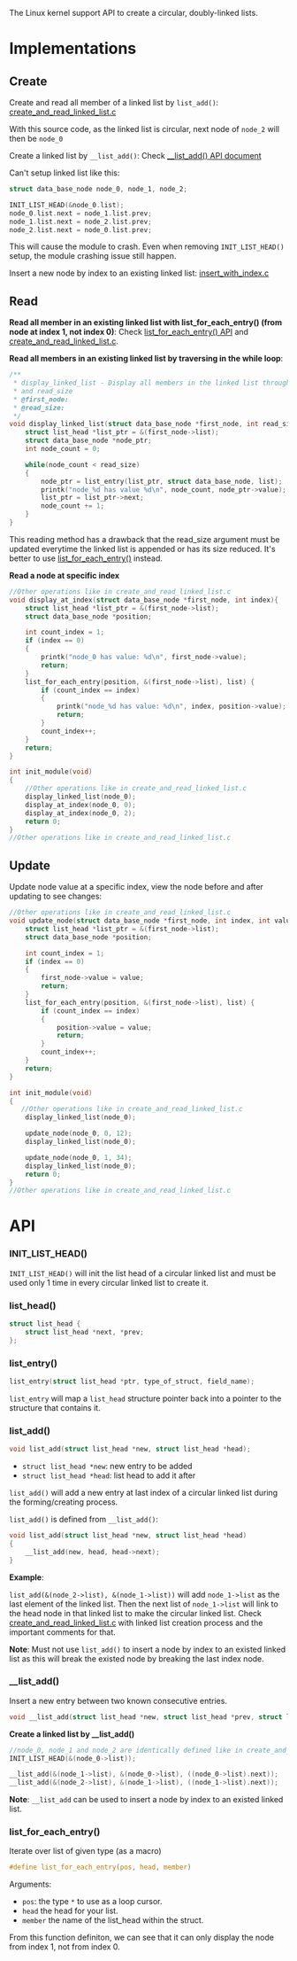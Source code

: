 The Linux kernel support API to create a circular, doubly-linked lists.

# Implementations

## Create

Create and read all member of a linked list by ``list_add()``: [create_and_read_linked_list.c](create_and_read_linked_list.c)

With this source code, as the linked list is circular, next node of ``node_2`` will then be ``node_0``

Create a linked list by ``__list_add()``: Check [__list_add() API document](#__list_add)

Can't setup linked list like this:

```c
struct data_base_node node_0, node_1, node_2;

INIT_LIST_HEAD(&node_0.list);
node_0.list.next = node_1.list.prev;
node_1.list.next = node_2.list.prev;
node_2.list.next = node_0.list.prev;
```

This will cause the module to crash. Even when removing ``INIT_LIST_HEAD()`` setup, the module crashing issue still happen.

Insert a new node by index to an existing linked list: [insert_with_index.c](insert_with_index.c)

## Read

**Read all member in an existing linked list with list_for_each_entry() (from node at index 1, not index 0)**: Check [list_for_each_entry() API](#list_for_each_entry) and [create_and_read_linked_list.c](create_and_read_linked_list.c).

**Read all members in an existing linked list by traversing in the while loop**:

```c
/**
 * display_linked_list - Display all members in the linked list through while loop 
 * and read_size
 * @first_node:
 * @read_size:
 */
void display_linked_list(struct data_base_node *first_node, int read_size){
    struct list_head *list_ptr = &(first_node->list);
	struct data_base_node *node_ptr;
	int node_count = 0;

	while(node_count < read_size)
	{
		node_ptr = list_entry(list_ptr, struct data_base_node, list);
		printk("node_%d has value %d\n", node_count, node_ptr->value);
		list_ptr = list_ptr->next;
		node_count += 1;
	}
}
```

This reading method has a drawback that the read_size argument must be updated everytime the linked list is appended or has its size reduced. It's better to use [list_for_each_entry()](#list_for_each_entry) instead.

**Read a node at specific index**

```c
//Other operations like in create_and_read_linked_list.c
void display_at_index(struct data_base_node *first_node, int index){
    struct list_head *list_ptr = &(first_node->list);
	struct data_base_node *position;

	int count_index = 1;
	if (index == 0)
	{
		printk("node_0 has value: %d\n", first_node->value);
		return;
	}
	list_for_each_entry(position, &(first_node->list), list) {
		if (count_index == index)
		{
			printk("node_%d has value: %d\n", index, position->value);
			return;
		}
		count_index++;
	}
	return;
}

int init_module(void)
{
    //Other operations like in create_and_read_linked_list.c
	display_linked_list(node_0);
	display_at_index(node_0, 0);
	display_at_index(node_0, 2);
	return 0;
}
//Other operations like in create_and_read_linked_list.c
```

## Update

Update node value at a specific index, view the node before and after updating to see changes: 

```c
//Other operations like in create_and_read_linked_list.c
void update_node(struct data_base_node *first_node, int index, int value){
    struct list_head *list_ptr = &(first_node->list);
	struct data_base_node *position;

	int count_index = 1;
	if (index == 0)
	{
		first_node->value = value;
		return;
	}
	list_for_each_entry(position, &(first_node->list), list) {
		if (count_index == index)
		{
			position->value = value;
			return;
		}
		count_index++;
	}
	return;
}

int init_module(void)
{
   //Other operations like in create_and_read_linked_list.c
	display_linked_list(node_0);

	update_node(node_0, 0, 12);
	display_linked_list(node_0);

	update_node(node_0, 1, 34);
	display_linked_list(node_0);
	return 0;
}
//Other operations like in create_and_read_linked_list.c
```

# API

### INIT_LIST_HEAD()

``INIT_LIST_HEAD()`` will init the list head of a circular linked list and must be used only 1 time in every circular linked list to create it.

### list_head()

```c
struct list_head {
    struct list_head *next, *prev;
};
```

### list_entry()

```c
list_entry(struct list_head *ptr, type_of_struct, field_name);
```

``list_entry`` will map a ``list_head`` structure pointer back into a pointer to the structure that contains it.

### list_add()

```c
void list_add(struct list_head *new, struct list_head *head);
```
* ``struct list_head *new``: new entry to be added
* ``struct list_head *head``: list head to add it after

``list_add()`` will add a new entry at last index of a circular linked list during the forming/creating process.

``list_add()`` is defined from ``__list_add()``:

```c
void list_add(struct list_head *new, struct list_head *head) 
{ 
	__list_add(new, head, head->next); 
}
```

**Example**:

``list_add(&(node_2->list), &(node_1->list))`` will add ``node_1->list`` as the last element of the linked list. Then the next list of    ``node_1->list`` will link to the head node in that linked list to make the circular linked list. Check [create_and_read_linked_list.c](create_and_read_linked_list.c) with linked list creation process and the important comments for that.

**Note**: Must not use ``list_add()`` to insert a node by index to an existed linked list as this will break the existed node by breaking the last index node.

### __list_add()

Insert a new entry between two known consecutive entries.

```c
void __list_add(struct list_head *new, struct list_head *prev, struct list_head *next);
```

**Create a linked list by __list_add()**

```c
//node_0, node_1 and node_2 are identically defined like in create_and_read_linked_list.c
INIT_LIST_HEAD(&(node_0->list));

__list_add(&(node_1->list), &(node_0->list), ((node_0->list).next));
__list_add(&(node_2->list), &(node_1->list), ((node_1->list).next));
```

**Note**: ``__list_add`` can be used to insert a node by index to an existed linked list.

### list_for_each_entry()

Iterate over list of given type (as a macro)

```c
#define list_for_each_entry(pos, head, member)	
```

Arguments:
* ``pos``: the type ``*`` to use as a loop cursor.
* ``head`` the head for your list.
* ``member`` the name of the list_head within the struct.

From this function definiton, we can see that it can only display the node from index 1, not from index 0.
